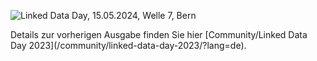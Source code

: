 ![Linked Data Day, 15.05.2024, Welle 7, Bern](/static-assets/img/linked-data-day-2024-de.png)

<p></p>
Details zur vorherigen Ausgabe finden Sie hier [Community/Linked Data Day 2023](/community/linked-data-day-2023/?lang=de).


